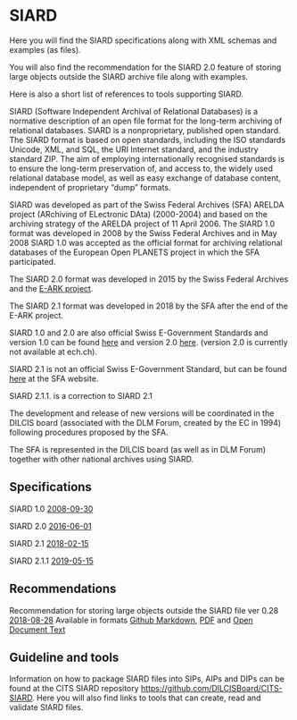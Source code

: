 # SIARD
Here you will find the SIARD specifications along with XML schemas and examples (as files).

You will also find the recommendation for the SIARD 2.0 feature of storing large objects outside the SIARD archive file along with examples.

Here is also a short list of references to tools supporting SIARD.

SIARD (Software Independent Archival of Relational Databases) is a normative description of an open file format for the long-term archiving of relational databases. SIARD is a nonproprietary, published open standard. The SIARD format is based on open standards, including the ISO standards Unicode, XML, and SQL, the URI Internet standard, and the industry standard ZIP. The aim of employing internationally recognised standards is to ensure the long-term preservation of, and access to, the widely used relational database model, as well as easy exchange of database content, independent of proprietary “dump” formats.

SIARD was developed as part of the Swiss Federal Archives (SFA) ARELDA project (ARchiving of ELectronic DAta) (2000-2004) and based on the archiving strategy of the ARELDA project of 11 April 2006.
The SIARD 1.0 format was developed in 2008 by the Swiss Federal Archives and in May 2008 SIARD 1.0 was accepted as the official format for archiving relational databases of the European Open PLANETS project in which the SFA participated.

The SIARD 2.0 format was developed in 2015 by the Swiss Federal Archives and the [E-ARK project](http://www.eark-project.com/). 

The SIARD 2.1 format was developed in 2018 by the SFA after the end of the E-ARK project.

SIARD 1.0 and 2.0 are also official Swiss E-Government Standards and version 1.0 can be found [here](https://www.ech.ch/vechweb/page?p=dossier&documentNumber=eCH-0165&documentVersion=2.0) and version 2.0 [here](https://github.com/DILCISBoard/SIARD/blob/master/SIARD%202.0/format/2016-06-01/STAN_e_DEF_2016-08-02_eCH-0165_V2.0_SIARD-Format.pdf). (version 2.0 is currently not available at ech.ch).

SIARD 2.1 is not an official Swiss E-Government Standard, but can be found [here](https://www.bar.admin.ch/dam/bar/de/dokumente/kundeninformation/siard_formatbeschreibung.pdf.download.pdf/siard_formatbeschreibung.pdf  
) at the SFA website.

SIARD 2.1.1. is a correction to SIARD 2.1

The development and release of new versions will be coordinated in the DILCIS board (associated with the DLM Forum, created by the EC in 1994) following procedures proposed by the SFA.

The SFA is represented in the DILCIS board (as well as in DLM Forum) together with other national archives using SIARD.

## Specifications

SIARD 1.0   [2008-09-30](https://github.com/DILCISBoard/SIARD/blob/master/SIARD%201.0/format/2008-09-30/) 

SIARD 2.0   [2016-06-01](https://github.com/DILCISBoard/SIARD/blob/master/SIARD%202.0/format/2016-06-01/)

SIARD 2.1   [2018-02-15](https://github.com/DILCISBoard/SIARD/blob/master/SIARD%202.1/format/2018-02-15/)

SIARD 2.1.1 [2019-05-15](https://github.com/DILCISBoard/SIARD/blob/master/SIARD%202.1/format/2018-02-15/)

## Recommendations

Recommendation for storing large objects outside the SIARD file ver 0.28 [2018-08-28](https://github.com/DILCISBoard/SIARD/tree/master/SIARD%202.1/recommendations/lobs%20outside%20the%20SIARD%20file/0.28)
Available in formats 
[Github Markdown](/SIARD%202.1/recommendations/lobs%20outside%20the%20SIARD%20file/0.28/Recommendation%20for%20storing%20large%20object%20outside%20the%20SIARD%20file.gfm.md),
[PDF](/SIARD%202.1/recommendations/lobs%20outside%20the%20SIARD%20file/0.28/Recommendation%20for%20storing%20large%20objects%20outside%20the%20SIARD%20file%20ver%200.28.gd.pdf)
and [Open Document Text](/SIARD%202.1/recommendations/lobs%20outside%20the%20SIARD%20file/0.28/Recommendation%20for%20storing%20large%20objects%20outside%20the%20SIARD%20file%20ver%200.28.gd.odt)

## Guideline and tools
Information on how to package SIARD files into SIPs, AIPs and DIPs can be found at the CITS SIARD repository https://github.com/DILCISBoard/CITS-SIARD. Here you will also find links to tools that can create, read and validate SIARD files. 
